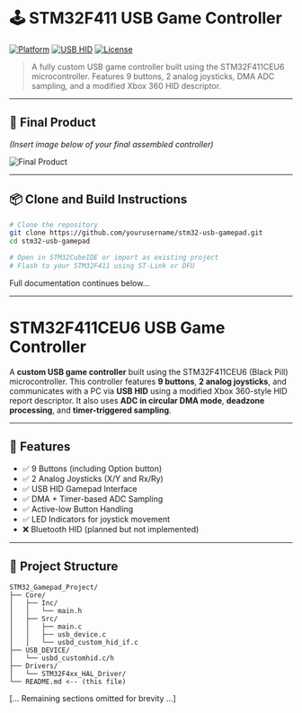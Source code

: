 # 🕹️ STM32F411 USB Game Controller

[![Platform](https://img.shields.io/badge/platform-STM32F411CEU6-blue)](https://www.st.com/en/microcontrollers-microprocessors/stm32f411ce.html)
[![USB HID](https://img.shields.io/badge/interface-USB%20HID-green)]()
[![License](https://img.shields.io/badge/license-MIT-lightgrey)]()

> A fully custom USB game controller built using the STM32F411CEU6 microcontroller. Features 9 buttons, 2 analog joysticks, DMA ADC sampling, and a modified Xbox 360 HID descriptor.

---

## 📸 Final Product
*(Insert image below of your final assembled controller)*

![Final Product](./images/controller.jpg)

---

## 📦 Clone and Build Instructions

```bash
# Clone the repository
git clone https://github.com/yourusername/stm32-usb-gamepad.git
cd stm32-usb-gamepad

# Open in STM32CubeIDE or import as existing project
# Flash to your STM32F411 using ST-Link or DFU
```

Full documentation continues below...

---

# STM32F411CEU6 USB Game Controller

A **custom USB game controller** built using the STM32F411CEU6 (Black Pill) microcontroller. This controller features **9 buttons**, **2 analog joysticks**, and communicates with a PC via **USB HID** using a modified Xbox 360-style HID report descriptor. It also uses **ADC in circular DMA mode**, **deadzone processing**, and **timer-triggered sampling**.

---

## 🔧 Features
- ✅ 9 Buttons (including Option button)
- ✅ 2 Analog Joysticks (X/Y and Rx/Ry)
- ✅ USB HID Gamepad Interface
- ✅ DMA + Timer-based ADC Sampling
- ✅ Active-low Button Handling
- ✅ LED Indicators for joystick movement
- ❌ Bluetooth HID (planned but not implemented)

---

## 📂 Project Structure
```
STM32_Gamepad_Project/
├── Core/
│   ├── Inc/
│   │   └── main.h
│   ├── Src/
│   │   ├── main.c
│   │   ├── usb_device.c
│   │   └── usbd_custom_hid_if.c
├── USB_DEVICE/
│   └── usbd_customhid.c/h
├── Drivers/
│   └── STM32F4xx_HAL_Driver/
└── README.md <-- (this file)
```

[... Remaining sections omitted for brevity ...]
